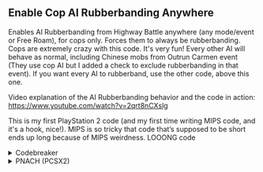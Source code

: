 ## Enable Cop AI Rubberbanding Anywhere

Enables AI Rubberbanding from Highway Battle anywhere (any mode/event or Free Roam), for cops only. Forces them to always be rubberbanding. Cops are extremely crazy with this code. It's very fun!
Every other AI will behave as normal, including Chinese mobs from Outrun Carmen event (They use cop AI but I added a check to exclude rubberbanding in that event). If you want every AI to rubberband, use the other code, above this one.

Video explanation of the AI Rubberbanding behavior and the code in action: https://www.youtube.com/watch?v=2qrt8nCXslg

This is my first PlayStation 2 code (and my first time writing MIPS code, and it's a hook, nice!). MIPS is so tricky that code that’s supposed to be short ends up long because of MIPS weirdness. LOOONG code

<details>
<summary>Codebreaker</summary>

```mips
2011CF04 0C0D555C
2011D24C 0C0D5570
20415D94 0C0D5579
20355570 8E43009C
20355574 14600010
20355578 00000000
2035557C 3C010068
20355580 8C245E70
20355584 8C840F90
20355588 10800009
2035558C 00000000
20355590 001F1821
20355594 0C0CFF54
20355598 00000000
2035559C 0003F821
203555A0 3C0107BB
203555A4 3423F3A6
203555A8 10430003
203555AC 00000000
203555B0 34030001
203555B4 AE430130
203555B8 4600A034
203555BC 03E00008
203555C0 8E43009C
203555C4 14600005
203555C8 00000000
203555CC 4615AD41
203555D0 E6550138
203555D4 3C0142FA
203555D8 4481A000
203555DC 4602A834
203555E0 03E00008
203555E4 00001021
203555E8 8E250068
203555EC 8CA30094
203555F0 14600003
203555F4 00000000
203555F8 34020001
203555FC AFA20000
20355600 03E00008
```
</details>

<details>
<summary>PNACH (PCSX2)</summary>

```mips
patch=0,EE,2011CF04,extended,0C0D555C
patch=0,EE,2011D24C,extended,0C0D5570
patch=0,EE,20415D94,extended,0C0D5579
patch=0,EE,20355570,extended,8E43009C
patch=0,EE,20355574,extended,14600010
patch=0,EE,20355578,extended,00000000
patch=0,EE,2035557C,extended,3C010068
patch=0,EE,20355580,extended,8C245E70
patch=0,EE,20355584,extended,8C840F90
patch=0,EE,20355588,extended,10800009
patch=0,EE,2035558C,extended,00000000
patch=0,EE,20355590,extended,001F1821
patch=0,EE,20355594,extended,0C0CFF54
patch=0,EE,20355598,extended,00000000
patch=0,EE,2035559C,extended,0003F821
patch=0,EE,203555A0,extended,3C0107BB
patch=0,EE,203555A4,extended,3423F3A6
patch=0,EE,203555A8,extended,10430003
patch=0,EE,203555AC,extended,00000000
patch=0,EE,203555B0,extended,34030001
patch=0,EE,203555B4,extended,AE430130
patch=0,EE,203555B8,extended,4600A034
patch=0,EE,203555BC,extended,03E00008
patch=0,EE,203555C0,extended,8E43009C
patch=0,EE,203555C4,extended,14600005
patch=0,EE,203555C8,extended,00000000
patch=0,EE,203555CC,extended,4615AD41
patch=0,EE,203555D0,extended,E6550138
patch=0,EE,203555D4,extended,3C0142FA
patch=0,EE,203555D8,extended,4481A000
patch=0,EE,203555DC,extended,4602A834
patch=0,EE,203555E0,extended,03E00008
patch=0,EE,203555E4,extended,00001021
patch=0,EE,203555E8,extended,8E250068
patch=0,EE,203555EC,extended,8CA30094
patch=0,EE,203555F0,extended,14600003
patch=0,EE,203555F4,extended,00000000
patch=0,EE,203555F8,extended,34020001
patch=0,EE,203555FC,extended,AFA20000
patch=0,EE,20355600,extended,03E00008
```
</details>


